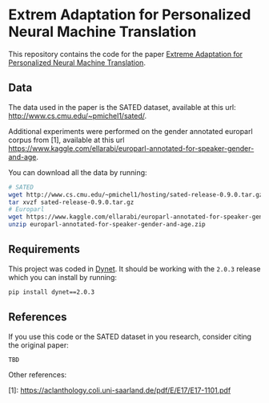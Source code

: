 # Extrem Adaptation for Personalized Neural Machine Translation

This repository contains the code for the paper [Extreme Adaptation for Personalized Neural Machine Translation](http://www.cs.cmu.edu/~pmichel1/hosting/extreme-adaptation-personalized.pdf).

## Data

The data used in the paper is the SATED dataset, available at this url: http://www.cs.cmu.edu/~pmichel1/sated/.

Additional experiments were performed on the gender annotated europarl corpus from \[1\], available at this url https://www.kaggle.com/ellarabi/europarl-annotated-for-speaker-gender-and-age.

You can download all the data by running:

```bash
# SATED
wget http://www.cs.cmu.edu/~pmichel1/hosting/sated-release-0.9.0.tar.gz
tar xvzf sated-release-0.9.0.tar.gz
# Europarl
wget https://www.kaggle.com/ellarabi/europarl-annotated-for-speaker-gender-and-age/downloads/europarl-annotated-for-speaker-gender-and-age.zip
unzip europarl-annotated-for-speaker-gender-and-age.zip
```

## Requirements

This project was coded in [Dynet](https://github.com/clab/dynet). It should be working with the `2.0.3` release which you can install by running:

```bash
pip install dynet==2.0.3
```

## References

If you use this code or the SATED dataset in you research, consider citing the original paper:

```
TBD
```

Other references:

\[1\]: https://aclanthology.coli.uni-saarland.de/pdf/E/E17/E17-1101.pdf
